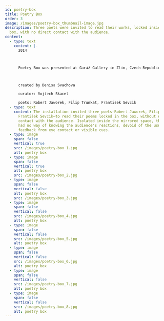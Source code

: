 ```yaml
---
id: poetry-box
title: Poetry Box
order: 3
image: /images/poetry-box_thumbnail-image.jpg
description: Three poets were invited to read their works, locked inside the
  box, with no direct contact with the audience.
content:
  - type: text
    content: |-
      2014



      Poetry Box was presented at Garáž Gallery in Zlin, Czech Republic in 2014.



      created by Denisa Svachova

      curator: Vojtech Skacel

      poets: Robert Jaworek, Filip Trunkat, Frantisek Sevcik
  - type: text
    content: The installation invited three poets—Robert Jaworek, Filip Trunkat, and
      František Sevcik—to read their poems locked in the box, without direct
      contact with the audience. Isolated inside the mirrored space, the poets
      had no way of knowing the audience's reactions, devoid of the usual
      feedback from eye contact or visible cues.
  - type: image
    span: false
    vertical: true
    src: /images/poetry-box_1.jpg
    alt: poetry box
  - type: image
    span: false
    vertical: true
    alt: poetry box
    src: /images/poetry-box_2.jpg
  - type: image
    span: false
    vertical: false
    alt: poetry box
    src: /images/poetry-box_3.jpg
  - type: image
    span: false
    vertical: false
    src: /images/poetry-box_4.jpg
    alt: poetry box
  - type: image
    span: false
    vertical: false
    src: /images/poetry-box_5.jpg
    alt: poetry box
  - type: image
    span: false
    vertical: false
    src: /images/poetry-box_6.jpg
    alt: poetry box
  - type: image
    span: false
    vertical: false
    src: /images/poetry-box_7.jpg
    alt: poetry box
  - type: image
    span: false
    vertical: false
    src: /images/poetry-box_8.jpg
    alt: poetry box
---
```

